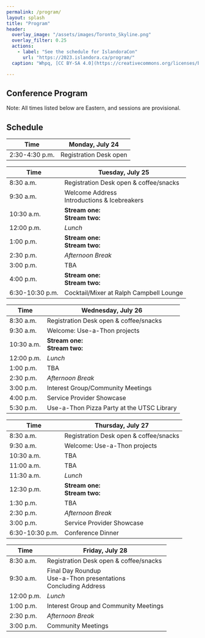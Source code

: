 ```yaml
---
permalink: /program/
layout: splash
title: "Program"
header:
  overlay_image: "/assets/images/Toronto_Skyline.png"
  overlay_filter: 0.25
  actions:
    - label: "See the schedule for IslandoraCon" 
      url: "https://2023.islandora.ca/program/"
  caption: "Whpq, [CC BY-SA 4.0](https://creativecommons.org/licenses/by-sa/4.0), via Wikimedia Commons"

---
```

## Conference Program

Note: All times listed below are Eastern, and sessions are provisional. 


## Schedule

| Time           | Monday, July 24                                      |
| -------------- | ---------------------------------------------------- |
| 2:30-4:30 p.m. | Registration Desk open                               |  

| Time            | Tuesday, July 25                                    |
| --------------- | --------------------------------------------------- |
| 8:30 a.m.       | Registration Desk open & coffee/snacks              |
| 9:30 a.m.       | Welcome Address <br> Introductions & Icebreakers    |
| 10:30 a.m.      | **Stream one:** <br> **Stream two:**                |
| 12:00 p.m.      | *Lunch*                                             |
| 1:00 p.m.       | **Stream one:** <br> **Stream two:**                |
| 2:30 p.m.       | *Afternoon Break*                                   |
| 3:00 p.m.       | TBA                                                 |
| 4:00 p.m.       | **Stream one:** <br> **Stream two:**                |
| 6:30-10:30 p.m. | Cocktail/Mixer at Ralph Campbell Lounge             |

| Time            | Wednesday, July 26                                  |
| --------------- | --------------------------------------------------- |
| 8:30 a.m.       | Registration Desk open & coffee/snacks              |
| 9:30 a.m.       | Welcome: Use-a-Thon projects                        |
| 10:30 a.m.      | **Stream one:** <br> **Stream two:**                |
| 12:00 p.m.      | *Lunch*                                             |
| 1:00 p.m.       | TBA                                                 |
| 2:30 p.m.       | *Afternoon Break*                                   |
| 3:00 p.m.       | Interest Group/Community Meetings                   |
| 4:00 p.m.       | Service Provider Showcase                           |
| 5:30 p.m.       | Use-a-Thon Pizza Party at the UTSC Library          |

| Time            | Thursday, July 27                                   |
| --------------- | --------------------------------------------------- |
| 8:30 a.m.       | Registration Desk open & coffee/snacks              |
| 9:30 a.m.       | Welcome: Use-a-Thon projects                        |
| 10:30 a.m.      | TBA                                                 |
| 11:00 a.m.      | TBA                                                 |
| 11:30 a.m.      | *Lunch*                                             |
| 12:30 p.m.      | **Stream one:** <br> **Stream two:**                |
| 1:30 p.m.       | TBA                                                 |
| 2:30 p.m.       | *Afternoon Break*                                   |
| 3:00 p.m.       | Service Provider Showcase                           |
| 6:30-10:30 p.m. | Conference Dinner                                   |

| Time            | Friday, July 28                                     |
| --------------- | --------------------------------------------------- |
| 8:30 a.m.       | Registration Desk open & coffee/snacks              |
| 9:30 a.m.       | Final Day Roundup <br> Use-a-Thon presentations <br> Concluding Address |
| 12:00 p.m.      | *Lunch*                                             |
| 1:00 p.m.       | Interest Group and Community Meetings               |
| 2:30 p.m.       | *Afternoon Break*                                   |
| 3:00 p.m.       | Community Meetings                                  |
